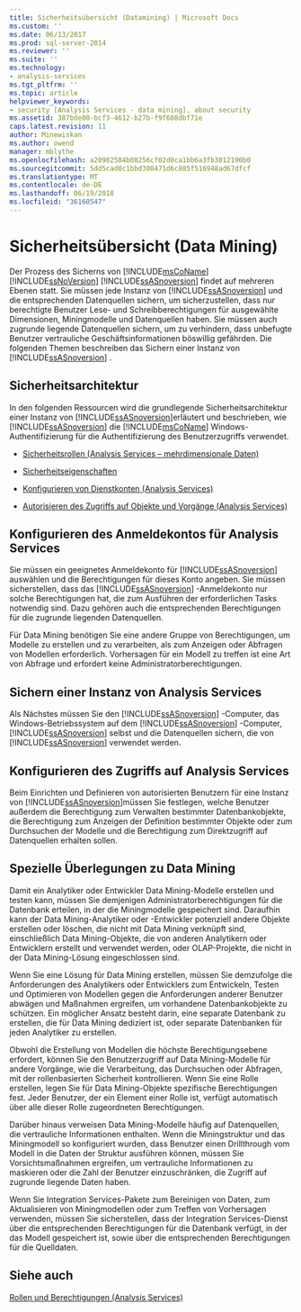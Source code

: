 ```yaml
---
title: Sicherheitsübersicht (Datamining) | Microsoft Docs
ms.custom: ''
ms.date: 06/13/2017
ms.prod: sql-server-2014
ms.reviewer: ''
ms.suite: ''
ms.technology:
- analysis-services
ms.tgt_pltfrm: ''
ms.topic: article
helpviewer_keywords:
- security [Analysis Services - data mining], about security
ms.assetid: 387bde00-bcf3-4612-b27b-f9f608dbf71e
caps.latest.revision: 11
author: Minewiskan
ms.author: owend
manager: mblythe
ms.openlocfilehash: a20982584b08256cf02d0ca1bb6a3fb3012190b0
ms.sourcegitcommit: 5dd5cad0c1bbd308471d6c885f516948ad67dfcf
ms.translationtype: MT
ms.contentlocale: de-DE
ms.lasthandoff: 06/19/2018
ms.locfileid: "36160547"
---
```

# <a name="security-overview-data-mining"></a>Sicherheitsübersicht (Data Mining)
  Der Prozess des Sicherns von [!INCLUDE[msCoName](../../includes/msconame-md.md)] [!INCLUDE[ssNoVersion](../../includes/ssnoversion-md.md)] [!INCLUDE[ssASnoversion](../../includes/ssasnoversion-md.md)] findet auf mehreren Ebenen statt. Sie müssen jede Instanz von [!INCLUDE[ssASnoversion](../../includes/ssasnoversion-md.md)] und die entsprechenden Datenquellen sichern, um sicherzustellen, dass nur berechtigte Benutzer Lese- und Schreibberechtigungen für ausgewählte Dimensionen, Miningmodelle und Datenquellen haben. Sie müssen auch zugrunde liegende Datenquellen sichern, um zu verhindern, dass unbefugte Benutzer vertrauliche Geschäftsinformationen böswillig gefährden. Die folgenden Themen beschreiben das Sichern einer Instanz von [!INCLUDE[ssASnoversion](../../includes/ssasnoversion-md.md)] .  
  
##  <a name="bkmk_Architecture"></a> Sicherheitsarchitektur  
 In den folgenden Ressourcen wird die grundlegende Sicherheitsarchitektur einer Instanz von [!INCLUDE[ssASnoversion](../../includes/ssasnoversion-md.md)]erläutert und beschrieben, wie [!INCLUDE[ssASnoversion](../../includes/ssasnoversion-md.md)] die [!INCLUDE[msCoName](../../includes/msconame-md.md)] Windows-Authentifizierung für die Authentifizierung des Benutzerzugriffs verwendet.  
  
-   [Sicherheitsrollen &#40;Analysis Services – mehrdimensionale Daten&#41;](../multidimensional-models/olap-logical/security-roles-analysis-services-multidimensional-data.md)  
  
-   [Sicherheitseigenschaften](../server-properties/security-properties.md)  
  
-   [Konfigurieren von Dienstkonten &#40;Analysis Services&#41;](../instances/configure-service-accounts-analysis-services.md)  
  
-   [Autorisieren des Zugriffs auf Objekte und Vorgänge &#40;Analysis Services&#41;](../multidimensional-models/authorizing-access-to-objects-and-operations-analysis-services.md)  
  
##  <a name="bkmk_Logon"></a> Konfigurieren des Anmeldekontos für Analysis Services  
 Sie müssen ein geeignetes Anmeldekonto für [!INCLUDE[ssASnoversion](../../includes/ssasnoversion-md.md)] auswählen und die Berechtigungen für dieses Konto angeben. Sie müssen sicherstellen, dass das [!INCLUDE[ssASnoversion](../../includes/ssasnoversion-md.md)] -Anmeldekonto nur solche Berechtigungen hat, die zum Ausführen der erforderlichen Tasks notwendig sind. Dazu gehören auch die entsprechenden Berechtigungen für die zugrunde liegenden Datenquellen.  
  
 Für Data Mining benötigen Sie eine andere Gruppe von Berechtigungen, um Modelle zu erstellen und zu verarbeiten, als zum Anzeigen oder Abfragen von Modellen erforderlich. Vorhersagen für ein Modell zu treffen ist eine Art von Abfrage und erfordert keine Administratorberechtigungen.  
  
##  <a name="bkmk_Instance"></a> Sichern einer Instanz von Analysis Services  
 Als Nächstes müssen Sie den [!INCLUDE[ssASnoversion](../../includes/ssasnoversion-md.md)] -Computer, das Windows-Betriebssystem auf dem [!INCLUDE[ssASnoversion](../../includes/ssasnoversion-md.md)] -Computer, [!INCLUDE[ssASnoversion](../../includes/ssasnoversion-md.md)] selbst und die Datenquellen sichern, die von [!INCLUDE[ssASnoversion](../../includes/ssasnoversion-md.md)] verwendet werden.  
  
##  <a name="bkmk_Access"></a> Konfigurieren des Zugriffs auf Analysis Services  
 Beim Einrichten und Definieren von autorisierten Benutzern für eine Instanz von [!INCLUDE[ssASnoversion](../../includes/ssasnoversion-md.md)]müssen Sie festlegen, welche Benutzer außerdem die Berechtigung zum Verwalten bestimmter Datenbankobjekte, die Berechtigung zum Anzeigen der Definition bestimmter Objekte oder zum Durchsuchen der Modelle und die Berechtigung zum Direktzugriff auf Datenquellen erhalten sollen.  
  
##  <a name="bkmk_DMspecial"></a> Spezielle Überlegungen zu Data Mining  
 Damit ein Analytiker oder Entwickler Data Mining-Modelle erstellen und testen kann, müssen Sie demjenigen Administratorberechtigungen für die Datenbank erteilen, in der die Miningmodelle gespeichert sind. Daraufhin kann der Data Mining-Analytiker oder -Entwickler potenziell andere Objekte erstellen oder löschen, die nicht mit Data Mining verknüpft sind, einschließlich Data Mining-Objekte, die von anderen Analytikern oder Entwicklern erstellt und verwendet werden, oder OLAP-Projekte, die nicht in der Data Mining-Lösung eingeschlossen sind.  
  
 Wenn Sie eine Lösung für Data Mining erstellen, müssen Sie demzufolge die Anforderungen des Analytikers oder Entwicklers zum Entwickeln, Testen und Optimieren von Modellen gegen die Anforderungen anderer Benutzer abwägen und Maßnahmen ergreifen, um vorhandene Datenbankobjekte zu schützen. Ein möglicher Ansatz besteht darin, eine separate Datenbank zu erstellen, die für Data Mining dediziert ist, oder separate Datenbanken für jeden Analytiker zu erstellen.  
  
 Obwohl die Erstellung von Modellen die höchste Berechtigungsebene erfordert, können Sie den Benutzerzugriff auf Data Mining-Modelle für andere Vorgänge, wie die Verarbeitung, das Durchsuchen oder Abfragen, mit der rollenbasierten Sicherheit kontrollieren. Wenn Sie eine Rolle erstellen, legen Sie für Data Mining-Objekte spezifische Berechtigungen fest. Jeder Benutzer, der ein Element einer Rolle ist, verfügt automatisch über alle dieser Rolle zugeordneten Berechtigungen.  
  
 Darüber hinaus verweisen Data Mining-Modelle häufig auf Datenquellen, die vertrauliche Informationen enthalten. Wenn die Miningstruktur und das Miningmodell so konfiguriert wurden, dass Benutzer einen Drillthrough vom Modell in die Daten der Struktur ausführen können, müssen Sie Vorsichtsmaßnahmen ergreifen, um vertrauliche Informationen zu maskieren oder die Zahl der Benutzer einzuschränken, die Zugriff auf zugrunde liegende Daten haben.  
  
 Wenn Sie Integration Services-Pakete zum Bereinigen von Daten, zum Aktualisieren von Miningmodellen oder zum Treffen von Vorhersagen verwenden, müssen Sie sicherstellen, dass der Integration Services-Dienst über die entsprechenden Berechtigungen für die Datenbank verfügt, in der das Modell gespeichert ist, sowie über die entsprechenden Berechtigungen für die Quelldaten.  
  
## <a name="see-also"></a>Siehe auch  
 [Rollen und Berechtigungen &#40;Analysis Services&#41;](../multidimensional-models/roles-and-permissions-analysis-services.md)  
  
  